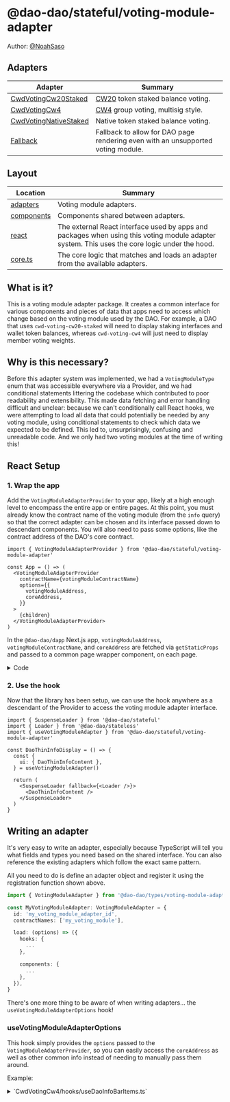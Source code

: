 # @dao-dao/stateful/voting-module-adapter

Author: [@NoahSaso](https://github.com/NoahSaso)

## Adapters

| Adapter                                                   | Summary                                                                                         |
| --------------------------------------------------------- | ----------------------------------------------------------------------------------------------- |
| [CwdVotingCw20Staked](./adapters/CwdVotingCw20Staked)     | [CW20](https://docs.cosmwasm.com/cw-plus/0.9.0/cw20/spec) token staked balance voting.          |
| [CwdVotingCw4](./adapters/CwdVotingCw4)                   | [CW4](https://docs.cosmwasm.com/cw-plus/0.9.0/cw4/cw4-group-spec) group voting, multisig style. |
| [CwdVotingNativeStaked](./adapters/CwdVotingNativeStaked) | Native token staked balance voting.                                                             |
| [Fallback](./adapters/Fallback)                           | Fallback to allow for DAO page rendering even with an unsupported voting module.                |

## Layout

| Location                   | Summary                                                                                                                                       |
| -------------------------- | --------------------------------------------------------------------------------------------------------------------------------------------- |
| [adapters](./adapters)     | Voting module adapters.                                                                                                                       |
| [components](./components) | Components shared between adapters.                                                                                                           |
| [react](./react)           | The external React interface used by apps and packages when using this voting module adapter system. This uses the core logic under the hood. |
| [core.ts](./core.ts)       | The core logic that matches and loads an adapter from the available adapters.                                                                 |

## What is it?

This is a voting module adapter package. It creates a common interface for
various components and pieces of data that apps need to access which change
based on the voting module used by the DAO. For example, a DAO that uses
`cwd-voting-cw20-staked` will need to display staking interfaces and wallet
token balances, whereas `cwd-voting-cw4` will just need to display member voting
weights.

## Why is this necessary?

Before this adapter system was implemented, we had a `VotingModuleType` enum
that was accessible everywhere via a Provider, and we had conditional statements
littering the codebase which contributed to poor readability and extensibility.
This made data fetching and error handling difficult and unclear: because we
can't conditionally call React hooks, we were attempting to load all data that
could potentially be needed by any voting module, using conditional statements
to check which data we expected to be defined. This led to, unsurprisingly,
confusing and unreadable code. And we only had two voting modules at the time of
writing this!

## React Setup

### **1. Wrap the app**

Add the `VotingModuleAdapterProvider` to your app, likely at a high enough level
to encompass the entire app or entire pages. At this point, you must already
know the contract name of the voting module (from the `info` query) so that the
correct adapter can be chosen and its interface passed down to descendant
components. You will also need to pass some options, like the contract address
of the DAO's core contract.

```tsx
import { VotingModuleAdapterProvider } from '@dao-dao/stateful/voting-module-adapter'

const App = () => (
  <VotingModuleAdapterProvider
    contractName={votingModuleContractName}
    options={{
      votingModuleAddress,
      coreAddress,
    }}
  >
    {children}
  </VotingModuleAdapterProvider>
)
```

In the `@dao-dao/dapp` Next.js app, `votingModuleAddress`,
`votingModuleContractName`, and `coreAddress` are fetched via `getStaticProps`
and passed to a common page wrapper component, on each page.

<details>
<summary>Code</summary>

```ts
const coreAddress = context.params.address as string

const cwClient = await cosmWasmClientRouter.connect(CHAIN_RPC_ENDPOINT)
const coreClient = new CwCoreV1QueryClient(cwClient, coreAddress)

const votingModuleAddress = await coreClient.votingModule()
const votingModuleContractName = (
  await cwClient.queryContractSmart(votingModuleAddress, {
    info: {},
  })
).info.contract
```

</details>

### **2. Use the hook**

Now that the library has been setup, we can use the hook anywhere as a
descendant of the Provider to access the voting module adapter interface.

```tsx
import { SuspenseLoader } from '@dao-dao/stateful'
import { Loader } from '@dao-dao/stateless'
import { useVotingModuleAdapter } from '@dao-dao/stateful/voting-module-adapter'

const DaoThinInfoDisplay = () => {
  const {
    ui: { DaoThinInfoContent },
  } = useVotingModuleAdapter()

  return (
    <SuspenseLoader fallback={<Loader />}>
      <DaoThinInfoContent />
    </SuspenseLoader>
  )
}
```

## Writing an adapter

It's very easy to write an adapter, especially because TypeScript will tell you
what fields and types you need based on the shared interface. You can also
reference the existing adapters which follow the exact same pattern.

All you need to do is define an adapter object and register it using the
registration function shown above.

```ts
import { VotingModuleAdapter } from '@dao-dao/types/voting-module-adapter'

const MyVotingModuleAdapter: VotingModuleAdapter = {
  id: 'my_voting_module_adapter_id',
  contractNames: ['my_voting_module'],

  load: (options) => ({
    hooks: {
      ...
    },

    components: {
      ...
    },
  }),
}
```

There's one more thing to be aware of when writing adapters... the
`useVotingModuleAdapterOptions` hook!

### **useVotingModuleAdapterOptions**

This hook simply provides the `options` passed to the
`VotingModuleAdapterProvider`, so you can easily access the `coreAddress` as
well as other common info instead of needing to manually pass them around.

Example:

<details>
<summary>`CwdVotingCw4/hooks/useDaoInfoBarItems.ts`</summary>

```tsx
import { PeopleAltOutlined } from '@mui/icons-material'
import { useTranslation } from 'react-i18next'

import { DaoInfoBarItem } from '@dao-dao/stateless'

// IMPORT HOOK:
import { useVotingModuleAdapterOptions } from '../../../react/context'
// OR:
// import { useVotingModuleAdapterOptions } from '@dao-dao/stateful/voting-module-adapter/react/context'

import { useVotingModule } from './useVotingModule'

export const useDaoInfoBarItems = (): DaoInfoBarItem[] => {
  const { t } = useTranslation()
  // USE HOOK TO GET `coreAddress` FROM OPTIONS:
  const { coreAddress } = useVotingModuleAdapterOptions()
  const { members } = useVotingModule(coreAddress, { fetchMembers: true })

  if (!members) {
    throw new Error(t('error.loadingData'))
  }

  return [
    {
      Icon: PeopleAltOutlined,
      label: t('title.members'),
      value: members.length,
    },
  ]
}
```

</details>
